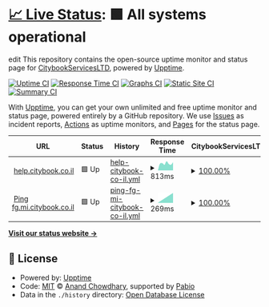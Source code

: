 # [📈 Live Status](https://CitybookServicesLTD.github.io/status): <!--live status--> **🟩 All systems operational**

edit
This repository contains the open-source uptime monitor and status page for [CitybookServicesLTD](https://CitybookServicesLTD.github.io/status), powered by [Upptime](https://github.com/upptime/upptime).

[![Uptime CI](https://github.com/CitybookServicesLTD/status/workflows/Uptime%20CI/badge.svg)](https://github.com/CitybookServicesLTD/status/actions?query=workflow%3A%22Uptime+CI%22)
[![Response Time CI](https://github.com/CitybookServicesLTD/status/workflows/Response%20Time%20CI/badge.svg)](https://github.com/CitybookServicesLTD/status/actions?query=workflow%3A%22Response+Time+CI%22)
[![Graphs CI](https://github.com/CitybookServicesLTD/status/workflows/Graphs%20CI/badge.svg)](https://github.com/CitybookServicesLTD/status/actions?query=workflow%3A%22Graphs+CI%22)
[![Static Site CI](https://github.com/CitybookServicesLTD/status/workflows/Static%20Site%20CI/badge.svg)](https://github.com/CitybookServicesLTD/status/actions?query=workflow%3A%22Static+Site+CI%22)
[![Summary CI](https://github.com/CitybookServicesLTD/status/workflows/Summary%20CI/badge.svg)](https://github.com/CitybookServicesLTD/status/actions?query=workflow%3A%22Summary+CI%22)

With [Upptime](https://upptime.js.org), you can get your own unlimited and free uptime monitor and status page, powered entirely by a GitHub repository. We use [Issues](https://github.com/CitybookServicesLTD/status/issues) as incident reports, [Actions](https://github.com/CitybookServicesLTD/status/actions) as uptime monitors, and [Pages](https://CitybookServicesLTD.github.io/status) for the status page.

<!--start: status pages-->
<!-- This summary is generated by Upptime (https://github.com/CitybookServicesLTD/status) -->
<!-- Do not edit this manually, your changes will be overwritten -->
<!-- prettier-ignore -->
| URL | Status | History | Response Time | CitybookServicesLTD |
| --- | ------ | ------- | ------------- | ------ |
| <img alt="" src="https://citybook.co.il/images/CB-logo.png" height="13"> [help.citybook.co.il](https://help.citybook.co.il) | 🟩 Up | [help-citybook-co-il.yml](https://github.com/CitybookServicesLTD/status/commits/HEAD/history/help-citybook-co-il.yml) | <details><summary><img alt="Response time graph" src="./graphs/help-citybook-co-il/response-time-week.png" height="20"> 813ms</summary><br><a href="https://status.quickapps.ca/history/help-citybook-co-il"><img alt="Response time 813" src="https://img.shields.io/endpoint?url=https%3A%2F%2Fraw.githubusercontent.com%2FCitybookServicesLTD%2Fstatus%2FHEAD%2Fapi%2Fhelp-citybook-co-il%2Fresponse-time.json"></a><br><a href="https://status.quickapps.ca/history/help-citybook-co-il"><img alt="24-hour response time 813" src="https://img.shields.io/endpoint?url=https%3A%2F%2Fraw.githubusercontent.com%2FCitybookServicesLTD%2Fstatus%2FHEAD%2Fapi%2Fhelp-citybook-co-il%2Fresponse-time-day.json"></a><br><a href="https://status.quickapps.ca/history/help-citybook-co-il"><img alt="7-day response time 813" src="https://img.shields.io/endpoint?url=https%3A%2F%2Fraw.githubusercontent.com%2FCitybookServicesLTD%2Fstatus%2FHEAD%2Fapi%2Fhelp-citybook-co-il%2Fresponse-time-week.json"></a><br><a href="https://status.quickapps.ca/history/help-citybook-co-il"><img alt="30-day response time 813" src="https://img.shields.io/endpoint?url=https%3A%2F%2Fraw.githubusercontent.com%2FCitybookServicesLTD%2Fstatus%2FHEAD%2Fapi%2Fhelp-citybook-co-il%2Fresponse-time-month.json"></a><br><a href="https://status.quickapps.ca/history/help-citybook-co-il"><img alt="1-year response time 813" src="https://img.shields.io/endpoint?url=https%3A%2F%2Fraw.githubusercontent.com%2FCitybookServicesLTD%2Fstatus%2FHEAD%2Fapi%2Fhelp-citybook-co-il%2Fresponse-time-year.json"></a></details> | <details><summary><a href="https://status.quickapps.ca/history/help-citybook-co-il">100.00%</a></summary><a href="https://status.quickapps.ca/history/help-citybook-co-il"><img alt="All-time uptime 100.00%" src="https://img.shields.io/endpoint?url=https%3A%2F%2Fraw.githubusercontent.com%2FCitybookServicesLTD%2Fstatus%2FHEAD%2Fapi%2Fhelp-citybook-co-il%2Fuptime.json"></a><br><a href="https://status.quickapps.ca/history/help-citybook-co-il"><img alt="24-hour uptime 100.00%" src="https://img.shields.io/endpoint?url=https%3A%2F%2Fraw.githubusercontent.com%2FCitybookServicesLTD%2Fstatus%2FHEAD%2Fapi%2Fhelp-citybook-co-il%2Fuptime-day.json"></a><br><a href="https://status.quickapps.ca/history/help-citybook-co-il"><img alt="7-day uptime 100.00%" src="https://img.shields.io/endpoint?url=https%3A%2F%2Fraw.githubusercontent.com%2FCitybookServicesLTD%2Fstatus%2FHEAD%2Fapi%2Fhelp-citybook-co-il%2Fuptime-week.json"></a><br><a href="https://status.quickapps.ca/history/help-citybook-co-il"><img alt="30-day uptime 100.00%" src="https://img.shields.io/endpoint?url=https%3A%2F%2Fraw.githubusercontent.com%2FCitybookServicesLTD%2Fstatus%2FHEAD%2Fapi%2Fhelp-citybook-co-il%2Fuptime-month.json"></a><br><a href="https://status.quickapps.ca/history/help-citybook-co-il"><img alt="1-year uptime 100.00%" src="https://img.shields.io/endpoint?url=https%3A%2F%2Fraw.githubusercontent.com%2FCitybookServicesLTD%2Fstatus%2FHEAD%2Fapi%2Fhelp-citybook-co-il%2Fuptime-year.json"></a></details>
| <img alt="" src="https://icons.duckduckgo.com/ip3/fg.mi.citybook.co.il.ico" height="13"> [Ping fg.mi.citybook.co.il](https://fg.mi.citybook.co.il) | 🟩 Up | [ping-fg-mi-citybook-co-il.yml](https://github.com/CitybookServicesLTD/status/commits/HEAD/history/ping-fg-mi-citybook-co-il.yml) | <details><summary><img alt="Response time graph" src="./graphs/ping-fg-mi-citybook-co-il/response-time-week.png" height="20"> 269ms</summary><br><a href="https://status.quickapps.ca/history/ping-fg-mi-citybook-co-il"><img alt="Response time 269" src="https://img.shields.io/endpoint?url=https%3A%2F%2Fraw.githubusercontent.com%2FCitybookServicesLTD%2Fstatus%2FHEAD%2Fapi%2Fping-fg-mi-citybook-co-il%2Fresponse-time.json"></a><br><a href="https://status.quickapps.ca/history/ping-fg-mi-citybook-co-il"><img alt="24-hour response time 269" src="https://img.shields.io/endpoint?url=https%3A%2F%2Fraw.githubusercontent.com%2FCitybookServicesLTD%2Fstatus%2FHEAD%2Fapi%2Fping-fg-mi-citybook-co-il%2Fresponse-time-day.json"></a><br><a href="https://status.quickapps.ca/history/ping-fg-mi-citybook-co-il"><img alt="7-day response time 269" src="https://img.shields.io/endpoint?url=https%3A%2F%2Fraw.githubusercontent.com%2FCitybookServicesLTD%2Fstatus%2FHEAD%2Fapi%2Fping-fg-mi-citybook-co-il%2Fresponse-time-week.json"></a><br><a href="https://status.quickapps.ca/history/ping-fg-mi-citybook-co-il"><img alt="30-day response time 269" src="https://img.shields.io/endpoint?url=https%3A%2F%2Fraw.githubusercontent.com%2FCitybookServicesLTD%2Fstatus%2FHEAD%2Fapi%2Fping-fg-mi-citybook-co-il%2Fresponse-time-month.json"></a><br><a href="https://status.quickapps.ca/history/ping-fg-mi-citybook-co-il"><img alt="1-year response time 269" src="https://img.shields.io/endpoint?url=https%3A%2F%2Fraw.githubusercontent.com%2FCitybookServicesLTD%2Fstatus%2FHEAD%2Fapi%2Fping-fg-mi-citybook-co-il%2Fresponse-time-year.json"></a></details> | <details><summary><a href="https://status.quickapps.ca/history/ping-fg-mi-citybook-co-il">100.00%</a></summary><a href="https://status.quickapps.ca/history/ping-fg-mi-citybook-co-il"><img alt="All-time uptime 100.00%" src="https://img.shields.io/endpoint?url=https%3A%2F%2Fraw.githubusercontent.com%2FCitybookServicesLTD%2Fstatus%2FHEAD%2Fapi%2Fping-fg-mi-citybook-co-il%2Fuptime.json"></a><br><a href="https://status.quickapps.ca/history/ping-fg-mi-citybook-co-il"><img alt="24-hour uptime 100.00%" src="https://img.shields.io/endpoint?url=https%3A%2F%2Fraw.githubusercontent.com%2FCitybookServicesLTD%2Fstatus%2FHEAD%2Fapi%2Fping-fg-mi-citybook-co-il%2Fuptime-day.json"></a><br><a href="https://status.quickapps.ca/history/ping-fg-mi-citybook-co-il"><img alt="7-day uptime 100.00%" src="https://img.shields.io/endpoint?url=https%3A%2F%2Fraw.githubusercontent.com%2FCitybookServicesLTD%2Fstatus%2FHEAD%2Fapi%2Fping-fg-mi-citybook-co-il%2Fuptime-week.json"></a><br><a href="https://status.quickapps.ca/history/ping-fg-mi-citybook-co-il"><img alt="30-day uptime 100.00%" src="https://img.shields.io/endpoint?url=https%3A%2F%2Fraw.githubusercontent.com%2FCitybookServicesLTD%2Fstatus%2FHEAD%2Fapi%2Fping-fg-mi-citybook-co-il%2Fuptime-month.json"></a><br><a href="https://status.quickapps.ca/history/ping-fg-mi-citybook-co-il"><img alt="1-year uptime 100.00%" src="https://img.shields.io/endpoint?url=https%3A%2F%2Fraw.githubusercontent.com%2FCitybookServicesLTD%2Fstatus%2FHEAD%2Fapi%2Fping-fg-mi-citybook-co-il%2Fuptime-year.json"></a></details>

<!--end: status pages-->

[**Visit our status website →**](https://CitybookServicesLTD.github.io/status)

## 📄 License

- Powered by: [Upptime](https://github.com/upptime/upptime)
- Code: [MIT](./LICENSE) © [Anand Chowdhary](https://anandchowdhary.com), supported by [Pabio](https://pabio.com)
- Data in the `./history` directory: [Open Database License](https://opendatacommons.org/licenses/odbl/1-0/)
